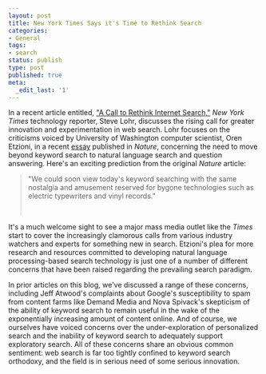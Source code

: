 ```yaml
---
layout: post
title: New York Times Says it's Time to Rethink Search
categories:
- General
tags:
- search
status: publish
type: post
published: true
meta:
  _edit_last: '1'
---
```

In a recent article entitled, <a href="http://bits.blogs.nytimes.com/2011/08/04/a-call-to-rethink-internet-search/">"A Call to Rethink Internet Search,"</a> <em>New York Times</em> technology reporter, Steve Lohr, discusses the rising call for greater innovation and experimentation in web search. Lohr focuses on the criticisms voiced by University of Washington computer scientist, Oren Etzioni, in a recent <a href="http://www.nature.com/nature/journal/v476/n7358/full/476025a.html">essay</a> published in <em>Nature</em>, concerning the need to move beyond keyword search to natural language search and question answering. Here's an exciting prediction from the original <em>Nature</em> article:
<blockquote>"We could soon view today's keyword searching with the same nostalgia  and amusement reserved for bygone technologies such as electric  typewriters and vinyl records."

&nbsp;</blockquote>
It's a much welcome sight to see a major mass media outlet like the <em>Times</em> start to cover the increasingly clamorous calls from various industry watchers and experts for something new in search. Etzioni's plea for more research and resources committed to developing natural language processing-based search technology is just one of a number of different concerns that have been raised regarding the prevailing search paradigm.

In prior articles on this blog, we've discussed a range of these concerns, including Jeff Atwood's complaints about Google's susceptibility to spam from content farms like Demand Media and Nova Spivack's skepticism of the ability of keyword search to remain useful in the wake of the exponentially increasing amount of content online. And of course, we ourselves have voiced concerns over the under-exploration of personalized search and the inability of keyword search to adequately support exploratory search. All of these concerns share an obvious common sentiment: web search is far too tightly confined to keyword search orthodoxy, and the field is in serious need of some serious innovation.
